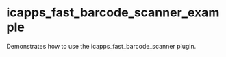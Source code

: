 # icapps_fast_barcode_scanner_example

Demonstrates how to use the icapps_fast_barcode_scanner plugin.